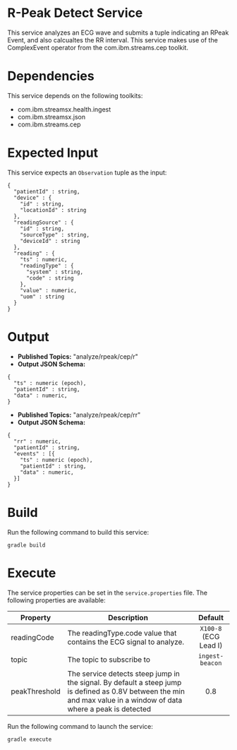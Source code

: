 # R-Peak Detect Service

This service analyzes an ECG wave and submits a tuple indicating an RPeak Event, and also calcualtes the RR interval.
This service makes use of the ComplexEvent operator from the com.ibm.streams.cep toolkit.


# Dependencies

This service depends on the following toolkits: 

  * com.ibm.streamsx.health.ingest
  * com.ibm.streamsx.json
  * com.ibm.streams.cep

# Expected Input

This service expects an `Observation` tuple as the input: 

```
{
  "patientId" : string,
  "device" : {
    "id" : string,
    "locationId" : string
  },
  "readingSource" : {
    "id" : string,
    "sourceType" : string,
    "deviceId" : string
  },
  "reading" : {
    "ts" : numeric,
    "readingType" : {
      "system" : string,
      "code" : string
    },
    "value" : numeric,
    "uom" : string
  }
}
```

# Output

  * **Published Topics:** "analyze/rpeak/cep/r"
  * **Output JSON Schema:** 

```
{
  "ts" : numeric (epoch),
  "patientId" : string,
  "data" : numeric,
}
```

  * **Published Topics:** "analyze/rpeak/cep/rr"
  * **Output JSON Schema:** 

```
{
  "rr" : numeric,
  "patientId" : string,
  "events" : [{
    "ts" : numeric (epoch),
    "patientId" : string,
    "data" : numeric,
  }]
}
```

# Build

Run the following command to build this service: 

`gradle build`


# Execute

The service properties can be set in the `service.properties` file. The following properties are available: 

| Property | Description | Default |
| --- | --- | :---: |
| readingCode | The readingType.code value that contains the ECG signal to analyze. | `X100-8` (ECG Lead I) |
| topic | The topic to subscribe to | `ingest-beacon` |
| peakThreshold | The service detects steep jump in the signal.  By default a steep jump is defined as 0.8V between the min and max value in a window of data where a peak is detected | 0.8 |

Run the following command to launch the service:

`gradle execute`

